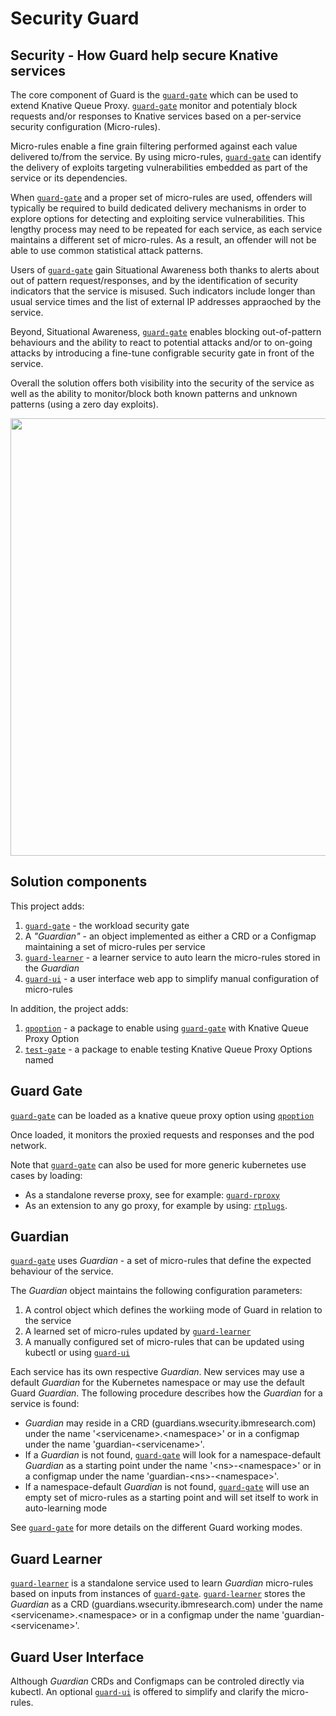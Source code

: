 # Security Guard

## Security - How Guard help secure Knative services
The core component of Guard is the [`guard-gate`](https:pkg/guard-gate) which can be used to extend Knative Queue Proxy. [`guard-gate`](https:pkg/guard-gate) monitor and potentialy block requests and/or responses to Knative services based on a per-service security configuration (Micro-rules). 

Micro-rules enable a fine grain filtering performed against each value delivered to/from the service.
By using micro-rules, [`guard-gate`](https:pkg/guard-gate) can identify the delivery of exploits targeting vulnerabilities embedded as part of the service or its dependencies.

When [`guard-gate`](https:pkg/guard-gate) and a proper set of micro-rules are used, offenders will typically be required to build dedicated delivery mechanisms in order to explore options for detecting and exploiting service vulnerabilities. This lengthy process may need to be repeated for each service, as each service maintains a different set of micro-rules. As a result, an offender will not be able to use common statistical attack patterns.  

Users of [`guard-gate`](https:pkg/guard-gate) gain Situational Awareness both thanks to alerts about out of pattern request/responses, and by the identification of security indicators that the service is misused. Such indicators include longer than usual  service times and the list of external IP addresses appraoched by the service. 

Beyond, Situational Awareness, [`guard-gate`](https:pkg/guard-gate) enables blocking out-of-pattern behaviours and the ability to react to potential attacks and/or to on-going attacks by introducing a fine-tune configrable security gate in front of the service.   

Overall the solution offers both visibility into the security of the service as well as the ability to monitor/block both known patterns and unknown patterns (using a zero day exploits).

<p align="center">
    <img src="https://github.com/knative-sandbox/security-guard/blob/main/img/GuardInKnative.png" width="700"  />
</p>


## Solution components
This project adds:
1. [`guard-gate`](https:pkg/guard-gate) - the workload security gate
1. A *"Guardian"*  - an object implemented as either a CRD or a Configmap maintaining a set of micro-rules per service 
1. [`guard-learner`](https:cmd/guard-learner) - a learner service to auto learn the micro-rules stored in the *Guardian*  
1. [`guard-ui`](https:cmd/guard-ui) - a user interface web app to simplify manual configuration of micro-rules 

In addition, the project adds:
1. [`qpoption`](https:pkg/qpoption) - a package to enable using [`guard-gate`](https:pkg/guard-gate) with Knative Queue Proxy Option
1. [`test-gate`](https:pkg/test-gate) - a package to enable testing Knative Queue Proxy Options named 

## Guard Gate
[`guard-gate`](https:pkg/guard-gate) can be loaded as a knative queue proxy option using [`qpoption`](https:pkg/qpoption)

Once loaded, it monitors the proxied requests and responses and the pod network.

Note that [`guard-gate`](https:pkg/guard-gate) can also be used for more generic kubernetes use cases by loading:
- As a standalone reverse proxy, see for example: [`guard-rproxy`](https://github.com/IBM/workload-security-guard/tree/main/cmd/guard-rproxy)
- As an extension to any go proxy, for example by using: [`rtplugs`](https://github.com/IBM/go-security-plugs/tree/main/rtplugs).


## Guardian
[`guard-gate`](https:pkg/guard-gate) uses *Guardian* - a set of micro-rules that define the expected behaviour of the service.

The *Guardian* object maintains the following configuration parameters:
1. A control object which defines the workiing mode of Guard in relation to the service 
1. A learned set of micro-rules updated by [`guard-learner`](https:cmd/guard-learner) 
1. A manually configured set of micro-rules that can be updated using kubectl or using [`guard-ui`](https:cmd/guard-ui)  

Each service has its own respective *Guardian*. New services may use a default *Guardian* for the Kubernetes namespace or may use the default Guard *Guardian*. The following procedure describes how the *Guardian* for a service is found:
- *Guardian* may reside in a CRD (guardians.wsecurity.ibmresearch.com) under the name '\<servicename\>.\<namespace\>' or in a configmap under the name 'guardian-\<servicename\>'. 
- If a *Guardian* is not found, [`guard-gate`](https:pkg/guard-gate) will look for a namespace-default *Guardian* as a starting point under the name  '\<ns\>-\<namespace\>' or in a configmap under the name 'guardian-\<ns\>-\<namespace\>'.  
- If a namespace-default *Guardian* is not found, [`guard-gate`](https:pkg/guard-gate) will use an empty set of micro-rules as a starting point and will set itself to work in auto-learning mode 
 
See [`guard-gate`](https:pkg/guard-gate) for more details on the different Guard working modes.

## Guard Learner 
[`guard-learner`](https:cmd/guard-learner) is a standalone service used to learn *Guardian* micro-rules based on inputs from instances of [`guard-gate`](https:pkg/guard-gate). [`guard-learner`](https:cmd/guard-learner) stores the *Guardian* as a CRD (guardians.wsecurity.ibmresearch.com) under the name \<servicename\>.\<namespace\> or in a configmap under the name 'guardian-\<servicename\>'.

## Guard User Interface 
Although *Guardian* CRDs and Configmaps can be controled directly via kubectl. An optional [`guard-ui`](https:cmd/guard-ui) is offered to simplify and clarify the micro-rules. 


